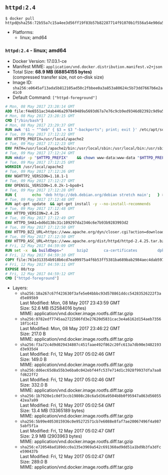 ## `httpd:2.4`

```console
$ docker pull httpd@sha256:72b55a7c15a4ee3d56ff19f83b57b82287714f91070b1f556a54e90da5eee3fa
```

-	Platforms:
	-	linux; amd64

### `httpd:2.4` - linux; amd64

-	Docker Version: 17.03.1-ce
-	Manifest MIME: `application/vnd.docker.distribution.manifest.v2+json`
-	Total Size: **68.9 MB (68854155 bytes)**  
	(compressed transfer size, not on-disk size)
-	Image ID: `sha256:e0645af13ada5b812105ad50c2fbbee0a3a853a80624c5b73dd7667b6e2a41c0`
-	Default Command: `["httpd-foreground"]`

```dockerfile
# Mon, 08 May 2017 23:28:14 GMT
ADD file:f4e6551ac34ab446a297849489a5693d67a7e76c9cb9ed9346d82392c9d9a5fe in / 
# Mon, 08 May 2017 23:28:15 GMT
CMD ["/bin/bash"]
# Mon, 08 May 2017 23:29:37 GMT
RUN awk '$1 ~ "^deb" { $3 = $3 "-backports"; print; exit }' /etc/apt/sources.list > /etc/apt/sources.list.d/backports.list
# Tue, 09 May 2017 17:12:22 GMT
ENV HTTPD_PREFIX=/usr/local/apache2
# Tue, 09 May 2017 17:12:23 GMT
ENV PATH=/usr/local/apache2/bin:/usr/local/sbin:/usr/local/bin:/usr/sbin:/usr/bin:/sbin:/bin
# Tue, 09 May 2017 17:12:24 GMT
RUN mkdir -p "$HTTPD_PREFIX" 	&& chown www-data:www-data "$HTTPD_PREFIX"
# Tue, 09 May 2017 17:12:25 GMT
WORKDIR /usr/local/apache2
# Tue, 09 May 2017 17:12:26 GMT
ENV NGHTTP2_VERSION=1.18.1-1
# Tue, 09 May 2017 17:12:27 GMT
ENV OPENSSL_VERSION=1.0.2k-1~bpo8+1
# Tue, 09 May 2017 17:12:28 GMT
RUN { 		echo 'deb http://deb.debian.org/debian stretch main'; 	} > /etc/apt/sources.list.d/stretch.list 	&& { 		echo 'Package: *'; 		echo 'Pin: release n=stretch'; 		echo 'Pin-Priority: -10'; 		echo; 		echo 'Package: libnghttp2*'; 		echo "Pin: version $NGHTTP2_VERSION"; 		echo 'Pin-Priority: 990'; 		echo; 	} > /etc/apt/preferences.d/unstable-nghttp2
# Tue, 09 May 2017 17:12:48 GMT
RUN apt-get update 	&& apt-get install -y --no-install-recommends 		libapr1 		libaprutil1 		libaprutil1-ldap 		libapr1-dev 		libaprutil1-dev 		liblua5.2-0 		libnghttp2-14=$NGHTTP2_VERSION 		libpcre++0 		libssl1.0.0=$OPENSSL_VERSION 		libxml2 	&& rm -r /var/lib/apt/lists/*
# Tue, 09 May 2017 17:12:48 GMT
ENV HTTPD_VERSION=2.4.25
# Tue, 09 May 2017 17:12:49 GMT
ENV HTTPD_SHA1=bd6d138c31c109297da2346c6e7b93b9283993d2
# Tue, 09 May 2017 17:12:50 GMT
ENV HTTPD_BZ2_URL=https://www.apache.org/dyn/closer.cgi?action=download&filename=httpd/httpd-2.4.25.tar.bz2
# Tue, 09 May 2017 17:12:50 GMT
ENV HTTPD_ASC_URL=https://www.apache.org/dist/httpd/httpd-2.4.25.tar.bz2.asc
# Fri, 12 May 2017 04:59:09 GMT
RUN set -x 	&& buildDeps=" 		bzip2 		ca-certificates 		dpkg-dev 		gcc 		liblua5.2-dev 		libnghttp2-dev=$NGHTTP2_VERSION 		libpcre++-dev 		libssl-dev=$OPENSSL_VERSION 		libxml2-dev 		zlib1g-dev 		make 		wget 	" 	&& apt-get update 	&& apt-get install -y --no-install-recommends -V $buildDeps 	&& rm -r /var/lib/apt/lists/* 		&& wget -O httpd.tar.bz2 "$HTTPD_BZ2_URL" 	&& echo "$HTTPD_SHA1 *httpd.tar.bz2" | sha1sum -c - 	&& wget -O httpd.tar.bz2.asc "$HTTPD_ASC_URL" 	&& export GNUPGHOME="$(mktemp -d)" 	&& gpg --keyserver ha.pool.sks-keyservers.net --recv-keys A93D62ECC3C8EA12DB220EC934EA76E6791485A8 	&& gpg --batch --verify httpd.tar.bz2.asc httpd.tar.bz2 	&& rm -r "$GNUPGHOME" httpd.tar.bz2.asc 		&& mkdir -p src 	&& tar -xf httpd.tar.bz2 -C src --strip-components=1 	&& rm httpd.tar.bz2 	&& cd src 		&& gnuArch="$(dpkg-architecture --query DEB_BUILD_GNU_TYPE)" 	&& ./configure 		--build="$gnuArch" 		--prefix="$HTTPD_PREFIX" 		--enable-mods-shared=reallyall 	&& make -j "$(nproc)" 	&& make install 		&& cd .. 	&& rm -r src man manual 		&& sed -ri 		-e 's!^(\s*CustomLog)\s+\S+!\1 /proc/self/fd/1!g' 		-e 's!^(\s*ErrorLog)\s+\S+!\1 /proc/self/fd/2!g' 		"$HTTPD_PREFIX/conf/httpd.conf" 		&& apt-get purge -y --auto-remove $buildDeps
# Fri, 12 May 2017 04:59:10 GMT
COPY file:761e313354b918b6cd7ea99975a4f6b53ff5381ba689bab2984aec4dab597215 in /usr/local/bin/ 
# Fri, 12 May 2017 04:59:11 GMT
EXPOSE 80/tcp
# Fri, 12 May 2017 04:59:12 GMT
CMD ["httpd-foreground"]
```

-	Layers:
	-	`sha256:10a267c67f423630f3afe5e04bbbc93d578861ddcc54283526222f3ad5e895b9`  
		Last Modified: Mon, 08 May 2017 23:43:59 GMT  
		Size: 52.6 MB (52584016 bytes)  
		MIME: application/vnd.docker.image.rootfs.diff.tar.gzip
	-	`sha256:0782edf7745aa2722586fd3e27620d5831cac3e4a6162d154aeb735618f1c412`  
		Last Modified: Mon, 08 May 2017 23:46:22 GMT  
		Size: 217.0 B  
		MIME: application/vnd.docker.image.rootfs.diff.tar.gzip
	-	`sha256:f3a72c4d9d029434807c451faae492f862c20fc613a7db90e3482193d3e935d4`  
		Last Modified: Fri, 12 May 2017 05:02:46 GMT  
		Size: 149.0 B  
		MIME: application/vnd.docker.image.rootfs.diff.tar.gzip
	-	`sha256:dd6ec65d8a55b3e6ba0c042ebf44fc537e714d1c3928f9937dfa7aa8fd622ff2`  
		Last Modified: Fri, 12 May 2017 05:02:46 GMT  
		Size: 332.0 B  
		MIME: application/vnd.docker.image.rootfs.diff.tar.gzip
	-	`sha256:1b7920e1c0df3ccb19808c28c6a5d36a9504b8b0f95947a863d5605542ea7a99`  
		Last Modified: Fri, 12 May 2017 05:02:54 GMT  
		Size: 13.4 MB (13365189 bytes)  
		MIME: application/vnd.docker.image.rootfs.diff.tar.gzip
	-	`sha256:5b99e4053015936c0e95272571cb7e6088e8faf7ae20067496f4a9875abf5f1a`  
		Last Modified: Fri, 12 May 2017 05:02:47 GMT  
		Size: 2.9 MB (2903963 bytes)  
		MIME: application/vnd.docker.image.rootfs.diff.tar.gzip
	-	`sha256:e720548ad189dcc0a135e3969a542c691360ad9dd51a1bd9b3fa3dfce590437b`  
		Last Modified: Fri, 12 May 2017 05:02:47 GMT  
		Size: 289.0 B  
		MIME: application/vnd.docker.image.rootfs.diff.tar.gzip
